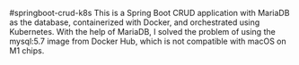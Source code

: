 #springboot-crud-k8s
This is a Spring Boot CRUD application with MariaDB as the database, containerized with Docker, and orchestrated using Kubernetes. With the help of MariaDB, I solved the problem of using the mysql:5.7 image from Docker Hub, which is not compatible with macOS on M1 chips.
